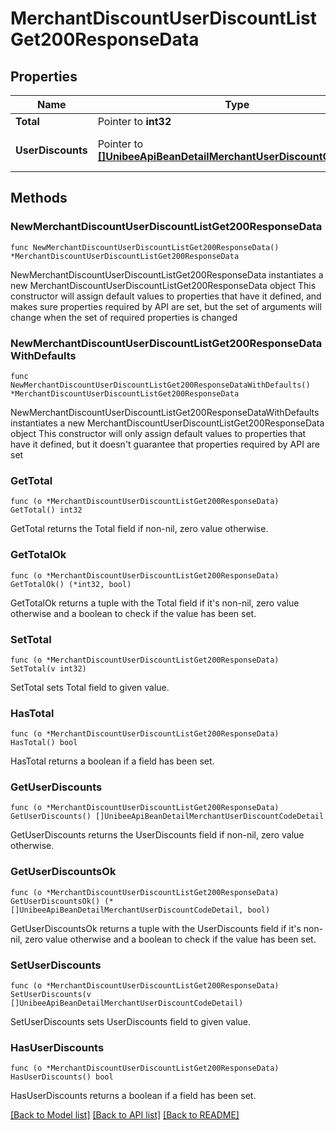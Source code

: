 # MerchantDiscountUserDiscountListGet200ResponseData

## Properties

Name | Type | Description | Notes
------------ | ------------- | ------------- | -------------
**Total** | Pointer to **int32** | Total | [optional] 
**UserDiscounts** | Pointer to [**[]UnibeeApiBeanDetailMerchantUserDiscountCodeDetail**](UnibeeApiBeanDetailMerchantUserDiscountCodeDetail.md) | User Discount Object List | [optional] 

## Methods

### NewMerchantDiscountUserDiscountListGet200ResponseData

`func NewMerchantDiscountUserDiscountListGet200ResponseData() *MerchantDiscountUserDiscountListGet200ResponseData`

NewMerchantDiscountUserDiscountListGet200ResponseData instantiates a new MerchantDiscountUserDiscountListGet200ResponseData object
This constructor will assign default values to properties that have it defined,
and makes sure properties required by API are set, but the set of arguments
will change when the set of required properties is changed

### NewMerchantDiscountUserDiscountListGet200ResponseDataWithDefaults

`func NewMerchantDiscountUserDiscountListGet200ResponseDataWithDefaults() *MerchantDiscountUserDiscountListGet200ResponseData`

NewMerchantDiscountUserDiscountListGet200ResponseDataWithDefaults instantiates a new MerchantDiscountUserDiscountListGet200ResponseData object
This constructor will only assign default values to properties that have it defined,
but it doesn't guarantee that properties required by API are set

### GetTotal

`func (o *MerchantDiscountUserDiscountListGet200ResponseData) GetTotal() int32`

GetTotal returns the Total field if non-nil, zero value otherwise.

### GetTotalOk

`func (o *MerchantDiscountUserDiscountListGet200ResponseData) GetTotalOk() (*int32, bool)`

GetTotalOk returns a tuple with the Total field if it's non-nil, zero value otherwise
and a boolean to check if the value has been set.

### SetTotal

`func (o *MerchantDiscountUserDiscountListGet200ResponseData) SetTotal(v int32)`

SetTotal sets Total field to given value.

### HasTotal

`func (o *MerchantDiscountUserDiscountListGet200ResponseData) HasTotal() bool`

HasTotal returns a boolean if a field has been set.

### GetUserDiscounts

`func (o *MerchantDiscountUserDiscountListGet200ResponseData) GetUserDiscounts() []UnibeeApiBeanDetailMerchantUserDiscountCodeDetail`

GetUserDiscounts returns the UserDiscounts field if non-nil, zero value otherwise.

### GetUserDiscountsOk

`func (o *MerchantDiscountUserDiscountListGet200ResponseData) GetUserDiscountsOk() (*[]UnibeeApiBeanDetailMerchantUserDiscountCodeDetail, bool)`

GetUserDiscountsOk returns a tuple with the UserDiscounts field if it's non-nil, zero value otherwise
and a boolean to check if the value has been set.

### SetUserDiscounts

`func (o *MerchantDiscountUserDiscountListGet200ResponseData) SetUserDiscounts(v []UnibeeApiBeanDetailMerchantUserDiscountCodeDetail)`

SetUserDiscounts sets UserDiscounts field to given value.

### HasUserDiscounts

`func (o *MerchantDiscountUserDiscountListGet200ResponseData) HasUserDiscounts() bool`

HasUserDiscounts returns a boolean if a field has been set.


[[Back to Model list]](../README.md#documentation-for-models) [[Back to API list]](../README.md#documentation-for-api-endpoints) [[Back to README]](../README.md)


